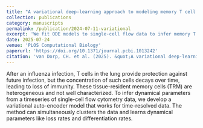 ```yaml
---
title: "A variational deep-learning approach to modeling memory T cell dynamics."
collection: publications
category: manuscripts
permalink: /publication/2024-07-11-variational
excerpt: 'We fit ODE models to single-cell flow data to infer memory T cell loss and differentiation'
date: 2025-07-24
venue: 'PLOS Computational Biology'
paperurl: 'https://doi.org/10.1371/journal.pcbi.1013242'
citation: 'van Dorp, CH. et al. (2025). &quot;A variational deep-learning approach to modeling memory T cell dynamics.&quot; <i>PLOS Computational Biology</i>. 21(7): e1013242.'
---
```


After an influenza infection, T cells in the lung provide protection against future infection, but the concentration of such cells decays over time, leading to loss of immunity. These tissue-resident memory cells (TRM) are heterogeneous and not
well characterized. To infer dynamical parameters from a timeseries of single-cell flow cytometry data,
we develop a variational auto-encoder model that works for time-resolved data. The method can simultaneously clusters the data
and learns dynamical parameters like loss rates and differentiation rates.

